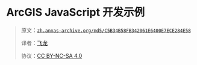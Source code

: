 # ArcGIS JavaScript 开发示例

> 原文：[`zh.annas-archive.org/md5/C5B34B58FB342061E6400E7ECE284E58`](https://zh.annas-archive.org/md5/C5B34B58FB342061E6400E7ECE284E58)
> 
> 译者：[飞龙](https://github.com/wizardforcel)
> 
> 协议：[CC BY-NC-SA 4.0](http://creativecommons.org/licenses/by-nc-sa/4.0/)